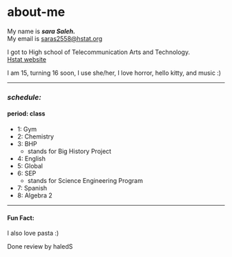 # about-me
My name is **_sara Saleh._**  
My email is [saras2558@hstat.org](mailto:saras2558@hstat.org) 

I got to High school of Telecommunication Arts and Technology.  
[Hstat website](https://www.hstat.org/)  

I am 15, turning 16 soon, I use she/her, I love horror, hello kitty, and music :)  

--- 

### **_schedule:_**  
#### **period: class**

* 1: Gym 
* 2: Chemistry 
* 3: BHP
  * stands for Big History Project 
* 4: English 
* 5: Global 
* 6: SEP
  * stands for Science Engineering Program
* 7: Spanish 
* 8: Algebra 2

--- 

#### **Fun Fact:**
I also love pasta :)

Done review by haledS